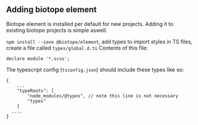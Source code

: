 ## Adding biotope element
Biotope element is installed per default for new projects. Adding it to existing biotope projects is simple aswell.

`npm install --save @biotope/element`, add types to import styles in TS files, create a file called `types/global.d.ts`
Contents of this file:
```
declare module '*.scss';
```
The typescript config (`tsconfig.json`) should include these types like so:
```
{
	...
	"typeRoots": [
		"node_modules/@types", // note this line is not necessary
		"types"
	]
  ....
}

```
